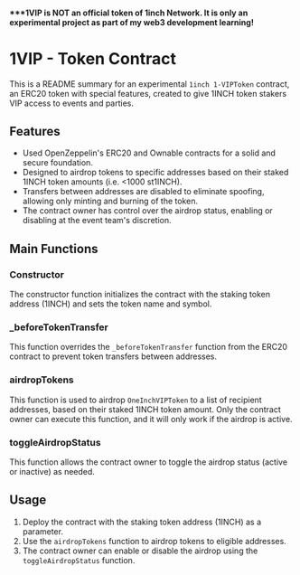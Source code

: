 #### ***1VIP is NOT an official token of 1inch Network. It is only an experimental project as part of my web3 development learning!


# 1VIP - Token Contract

This is a README summary for an experimental `1inch 1-VIPToken` contract, an ERC20 token with special features, created to give 1INCH token stakers VIP access to events and parties.

## Features

- Used OpenZeppelin's ERC20 and Ownable contracts for a solid and secure foundation.
- Designed to airdrop tokens to specific addresses based on their staked 1INCH token amounts (i.e. <1000 st1INCH).
- Transfers between addresses are disabled to eliminate spoofing, allowing only minting and burning of the token.
- The contract owner has control over the airdrop status, enabling or disabling at the event team's discretion. 

## Main Functions

### Constructor

The constructor function initializes the contract with the staking token address (1INCH) and sets the token name and symbol.

### _beforeTokenTransfer

This function overrides the `_beforeTokenTransfer` function from the ERC20 contract to prevent token transfers between addresses.

### airdropTokens

This function is used to airdrop `OneInchVIPToken` to a list of recipient addresses, based on their staked 1INCH token amount. Only the contract owner can execute this function, and it will only work if the airdrop is active.

### toggleAirdropStatus

This function allows the contract owner to toggle the airdrop status (active or inactive) as needed.

## Usage

1. Deploy the contract with the staking token address (1INCH) as a parameter.
2. Use the `airdropTokens` function to airdrop tokens to eligible addresses.
3. The contract owner can enable or disable the airdrop using the `toggleAirdropStatus` function.
